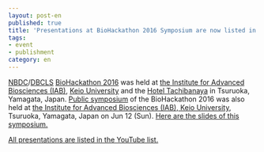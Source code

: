 ```yaml
---
layout: post-en
published: true
title: 'Presentations at BioHackathon 2016 Symposium are now listed in YouTube.'
tags:
- event
- publishment
category: en
---
```

[NBDC](http://biosciencedbc.jp/en/)/[DBCLS](http://dbcls.rois.ac.jp/en/) [BioHackathon 2016](http://2016.biohackathon.org/) was held at [the Institute for Advanced Biosciences (IAB)](http://www.iab.keio.ac.jp/en/index.html), [Keio University](http://www.iab.keio.ac.jp/en/index.html) and the [Hotel Tachibanaya](http://www.tachibanaya.jp/) in Tsuruoka, Yamagata, Japan. 
[Public symposium](http://2016.biohackathon.org/symposium) of the BioHackathon 2016 was also held at [the Institute for Advanced Biosciences (IAB), Keio University](http://www.iab.keio.ac.jp/en/index.html), Tsuruoka, Yamagata, Japan on Jun 12 (Sun).
[Here are the slides of this symposium.](https://github.com/dbcls/bh16/wiki/LongTalks)

[All presentations are listed in the YouTube list.](https://www.youtube.com/playlist?list=PL0uaKHgcG00b3sE3A8EfpmnWTYlKAEmN5)